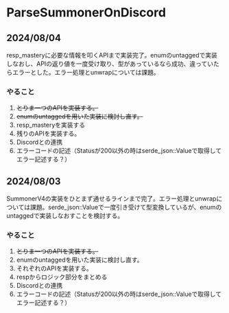 # ParseSummonerOnDiscord

## 2024/08/04
 resp_masteryに必要な情報を叩くAPIまで実装完了。enumのuntaggedで実装しなおし、APIの返り値を一度受け取り、型があっているなら成功、違っていたらエラーとした。エラー処理とunwrapについては課題。

### やること
1. ~~とりま一つのAPIを実装する。~~
2. ~~enumのuntaggedを用いた実装に検討し直す。~~
3. resp_masteryを実装する
4. 残りのAPIを実装する。
5. Discordとの連携
6. エラーコードの記述（Statusが200以外の時はserde_json::Valueで取得してエラー記述する？）

## 2024/08/03
SummonerV4の実装をひとまず通せるラインまで完了。エラー処理とunwrapについては課題。serde_json::Valueで一度引き受けて型変換しているが、enumのuntaggedで実装しなおすことを検討する。

### やること
1. ~~とりま一つのAPIを実装する。~~
2. enumのuntaggedを用いた実装に検討し直す。
3. それぞれのAPIを実装する。
4. respからロジック部分をまとめる
5. Discordとの連携
6. エラーコードの記述（Statusが200以外の時はserde_json::Valueで取得してエラー記述する？）
